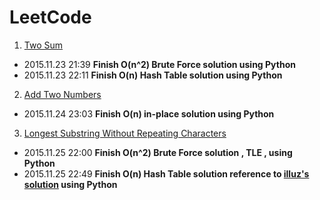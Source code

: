 LeetCode
======

1. [Two Sum](https://leetcode.com/problems/two-sum/)
 - 2015.11.23 21:39 **Finish O(n^2) Brute Force solution using Python**
 - 2015.11.23 22:11 **Finish O(n) Hash Table solution using Python**
2. [Add Two Numbers](https://leetcode.com/problems/add-two-numbers/)
 - 2015.11.24 23:03 **Finish O(n) in-place solution using Python**
3. [Longest Substring Without Repeating Characters](https://leetcode.com/problems/longest-substring-without-repeating-characters/)
 - 2015.11.25 22:00 **Finish O(n^2) Brute Force solution , TLE , using Python** 
 - 2015.11.25 22:49 **Finish O(n) Hash Table solution reference to [illuz's solution](https://github.com/illuz/leetcode/blob/master/solutions/003.Longest_Substring_Without_Repeating_Characters/AC_record_n.py) using Python**
